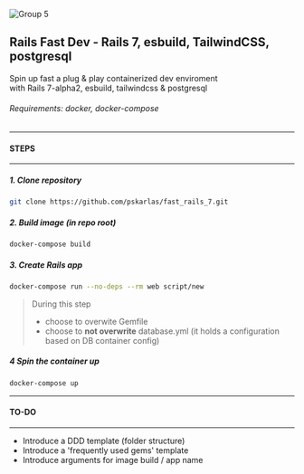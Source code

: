 ![Group 5](https://user-images.githubusercontent.com/12958182/138089973-2d69eeeb-fc9e-41e4-be36-6154388d6c12.png)

## Rails Fast Dev - Rails 7, esbuild, TailwindCSS, postgresql

Spin up fast a plug & play containerized dev enviroment\
with Rails 7-alpha2, esbuild, tailwindcss & postgresql

###### Requirements: docker, docker-compose

---
#### STEPS
---

##### 1. Clone repository

 ```sh  
 git clone https://github.com/pskarlas/fast_rails_7.git
 ```
 
##### 2. Build image (in repo root)

 ```sh  
 docker-compose build  
 ```
##### 3. Create Rails app
 ```sh  
 docker-compose run --no-deps --rm web script/new  
 ```
 > During this step
 > - choose to overwite Gemfile
 > - choose to **not overwrite** database.yml (it holds a configuration based on DB container config)
 
##### 4 Spin the container up

  ```sh  
 docker-compose up 
 ```
 
---
#### TO-DO
---

+ Introduce a DDD template (folder structure)
+ Introduce a 'frequently used gems' template
+ Introduce arguments for image build / app name

